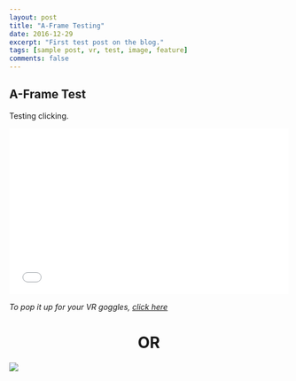 ```yaml
---
layout: post
title: "A-Frame Testing"
date: 2016-12-29
excerpt: "First test post on the blog."
tags: [sample post, vr, test, image, feature]
comments: false
---
```


## A-Frame Test

Testing clicking.

<p><iframe src="../work/multiBox_clickChangeColor.html" width="100%" height="300" frameborder="0" scrolling="no"> </iframe></p>
<p><em>To pop it up for your VR goggles, <a href="../work/multiBox_clickChangeColor.html" target="_blank">click here</a></em></p>

<center><h1>OR</h1></center>

<a href="%url%/work/multiBox_clickChangeColor.html" target="_blank"><img src="%url%/work/multiBox_clickChangeColor.jpg"></a>